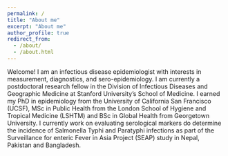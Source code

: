 ```yaml
---
permalink: /
title: "About me"
excerpt: "About me"
author_profile: true
redirect_from: 
  - /about/
  - /about.html
---
```




Welcome! I am an infectious disease epidemiologist with interests in measurement, diagnostics, and sero-epidemiology. I am currently a postdoctoral research fellow in the Division of Infectious Diseases and Geographic Medicine at Stanford University’s School of Medicine. I earned my PhD in epidemiology from the University of California San Francisco (UCSF), MSc in Public Health from the London School of Hygiene and Tropical Medicine (LSHTM) and BSc in Global Health from Georgetown University. I currently work on evaluating serological markers do determine the incidence of Salmonella Typhi and Paratyphi infections as part of the Surveillance for enteric Fever in Asia Project (SEAP) study in Nepal, Pakistan and Bangladesh. 

